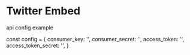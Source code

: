 # Twitter Embed

api config example

const config = {
consumer_key: '',
consumer_secret: '',
access_token: '',
access_token_secret: '',
}
